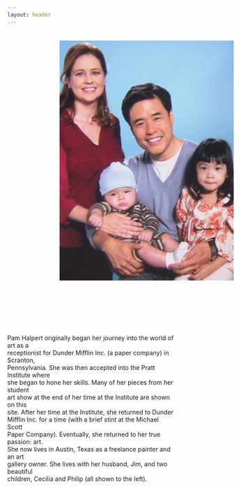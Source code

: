```yaml
---
layout: header
---
```


<div id="img2">
  <div class="img-wrap-two">
    <img src="asianjim.jpg" alt="Halpert Family Photo" style="width:400px;height:550px;margin-left:120px;margin-top:20px"/>
  </div>
  <div class="desc-two">
    <p style="margin-top:120px;margin-right:120px"> 
    	Pam Halpert originally began her journey into the world of art as a <br/> 
    	receptionist for Dunder Mifflin Inc. (a paper company) in Scranton, <br/> 
    	Pennsylvania. She was then accepted into the Pratt Institute where  <br/>
    	she began to hone her skills. Many of her pieces from her student   <br/>
    	art show at the end of her time at the Institute are shown on this  <br/>
    	site. After her time at the Institute, she returned to Dunder       <br/>
    	Mifflin Inc. for a time (with a brief stint at the Michael Scott    <br/>
    	Paper Company). Eventually, she returned to her true passion: art.  <br/>
    	She now lives in Austin, Texas as a freelance painter and an art    <br/>
    	gallery owner. She lives with her husband, Jim, and two beautiful   <br/>
    	children, Cecilia and Philip (all shown to the left). 
    </p>
  </div>
</div>